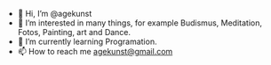 - 👋 Hi, I’m @agekunst
- 👀 I’m interested in many things, for example Budismus, Meditation, Fotos, Painting, art and Dance.
- 🌱 I’m currently learning Programation.
- 📫 How to reach me agekunst@gmail.com

<!---
agekunst/agekunst is a ✨ special ✨ repository because its `README.md` (this file) appears on your GitHub profile.
You can click the Preview link to take a look at your changes.
--->
